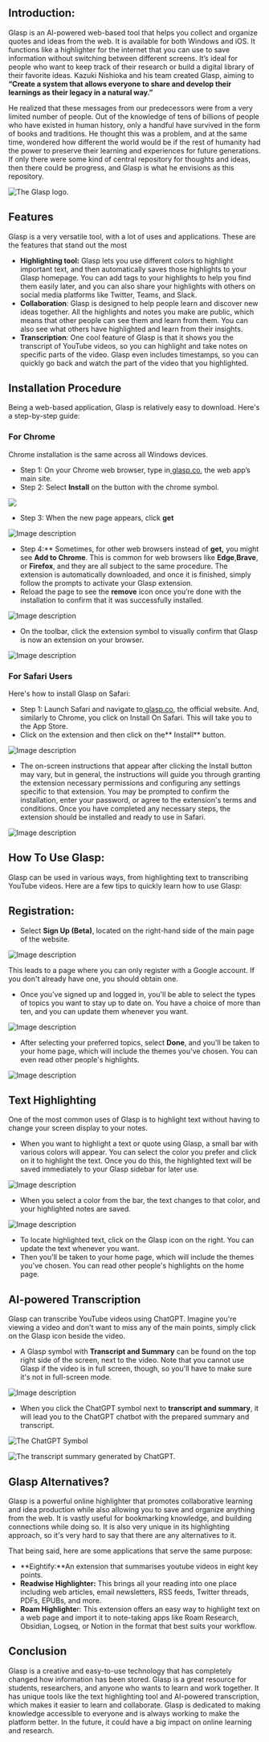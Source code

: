 ## **Introduction:**

Glasp is an AI-powered web-based tool that helps you collect and organize quotes and ideas from the web. It is available for both Windows and iOS. It functions like a highlighter for the internet that you can use to save information without switching between different screens. It’s ideal for people who want to keep track of their research or build a digital library of their favorite ideas. Kazuki Nishioka and his team created Glasp, aiming to **“Create a system that allows everyone to share and develop their learnings as their legacy in a natural way.”**

He realized that these messages from our predecessors were from a very limited number of people. Out of the knowledge of tens of billions of people who have existed in human history, only a handful have survived in the form of books and traditions. He thought this was a problem, and at the same time, wondered how different the world would be if the rest of humanity had the power to preserve their learning and experiences for future generations. If only there were some kind of central repository for thoughts and ideas, then there could be progress, and Glasp is what he envisions as this repository.



![The Glasp logo.](https://dev-to-uploads.s3.amazonaws.com/uploads/articles/jjzf4bls2sfmo3u96x0n.png)



## **Features**

Glasp is a very versatile tool, with a lot of uses and applications. These are the features that stand out the most



* **Highlighting tool:** Glasp lets you use different colors to highlight important text, and then automatically saves those highlights to your Glasp homepage. You can add tags to your highlights to help you find them easily later, and you can also share your highlights with others on social media platforms like Twitter, Teams, and Slack.
* **Collaboration**: Glasp is designed to help people learn and discover new ideas together. All the highlights and notes you make are public, which means that other people can see them and learn from them. You can also see what others have highlighted and learn from their insights.
* **Transcription**: One cool feature of Glasp is that it shows you the transcript of YouTube videos, so you can highlight and take notes on specific parts of the video. Glasp even includes timestamps, so you can quickly go back and watch the part of the video that you highlighted.


## **Installation Procedure**

Being a web-based application, Glasp is relatively easy to download. Here's a step-by-step guide:


### **For Chrome**

Chrome installation is the same across all Windows devices.



* Step 1: On your Chrome web browser, type in[ glasp.co](http://glasp.co), the web app’s main site. 
* Step 2: Select **Install** on the button with the chrome symbol.



![](https://dev-to-uploads.s3.amazonaws.com/uploads/articles/bdu324w3rjrle04t6ad4.jpeg)




* Step 3: When the new page appears, click **get**




![Image description](https://dev-to-uploads.s3.amazonaws.com/uploads/articles/ns8lsolu0xom2td887wy.jpeg)




* Step 4:** Sometimes, for other web browsers instead of **get,** you might see **Add to Chrome**. This is common for web browsers like **Edge**,**Brave**, or **Firefox**, and they are all subject to the same procedure.  The extension is automatically downloaded,  and once it is finished, simply follow the prompts to activate your Glasp extension.  
* Reload the page to see the **remove** icon once you’re done with the installation to confirm that it was successfully installed.



![Image description](https://dev-to-uploads.s3.amazonaws.com/uploads/articles/vip7nqzxqr8lmhhe4dfn.jpeg)



* On the toolbar, click the extension symbol to visually confirm that Glasp is now an extension on your browser.



![Image description](https://dev-to-uploads.s3.amazonaws.com/uploads/articles/bscn9au3o6dfjgy9do8c.jpeg)





### For Safari Users

Here's how to install Glasp on Safari:



* Step 1:  Launch Safari and navigate to[ glasp.co](http://glasp.co), the official website. And, similarly to Chrome, you click on Install On Safari. This will take you to the App Store.
* Click on the extension and then click on the** Install** button.



![Image description](https://dev-to-uploads.s3.amazonaws.com/uploads/articles/9aq3aoa7i5wnym9voytq.png)




* The on-screen instructions that appear after clicking the Install button may vary, but in general, the instructions will guide you through granting the extension necessary permissions and configuring any settings specific to that extension. You may be prompted to confirm the installation, enter your password, or agree to the extension's terms and conditions. Once you have completed any necessary steps, the extension should be installed and ready to use in Safari.



![Image description](https://dev-to-uploads.s3.amazonaws.com/uploads/articles/lcs81a0lu57smi234h5l.png)



## How To Use Glasp:

Glasp can be used in various ways, from highlighting text to transcribing YouTube videos. Here are a few tips to quickly learn how to use Glasp:


## Registration:



*  Select **Sign Up (Beta)**, located on the right-hand side of the main page of the website.


![Image description](https://dev-to-uploads.s3.amazonaws.com/uploads/articles/h4h4g8hxg28n1nnwlm2k.jpeg)

This leads to a page where you can only register with a Google account. If you don't already have one, you should obtain one.



* Once you've signed up and logged in, you'll be able to select the types of topics you want to stay up to date on. You have a choice of more than ten, and you can update them whenever you want.

![Image description](https://dev-to-uploads.s3.amazonaws.com/uploads/articles/cfrwnbykpt4o7z2ifkz5.jpeg)

* After selecting your preferred topics, select **Done**, and you'll be taken to your home page, which will include the themes you've chosen. You can even read other people's highlights.



![Image description](https://dev-to-uploads.s3.amazonaws.com/uploads/articles/hva01akw93uuquwo4qq3.jpeg)



## Text Highlighting

One of the most common uses of Glasp is to highlight text without having to change your screen display to your notes.



* When you want to highlight a text or quote using Glasp, a small bar with various colors will appear. You can select the color you prefer and click on it to highlight the text. Once you do this, the highlighted text will be saved immediately to your Glasp sidebar for later use.

![Image description](https://dev-to-uploads.s3.amazonaws.com/uploads/articles/o3uqvtl72ufwfb2hdeqi.jpeg)

* When you select a color from the bar, the text changes to that color, and your highlighted notes are saved.


![Image description](https://dev-to-uploads.s3.amazonaws.com/uploads/articles/imkms1m658a80fmtows0.jpeg)



* To locate highlighted text, click on the Glasp icon on the right. You can update the text whenever you want.
* Then you'll be taken to your home page, which will include the themes you've chosen. You can read other people's highlights on the home page.

## AI-powered Transcription


Glasp can transcribe YouTube videos using ChatGPT. Imagine you're viewing a video and don't want to miss any of the main points, simply click on the Glasp icon beside the video.

* A Glasp symbol with **Transcript and Summary** can be found on the top right side of the screen, next to the video. Note that you cannot use Glasp if the video is in full screen, though, so you'll have to make sure it's not in full-screen mode.


![Image description](https://dev-to-uploads.s3.amazonaws.com/uploads/articles/v68diivk10dl5f640a1a.jpeg)





* When you click the ChatGPT symbol next to **transcript and summary**, it will lead you to the ChatGPT chatbot with the prepared summary and transcript.

    
![The ChatGPT Symbol ](https://dev-to-uploads.s3.amazonaws.com/uploads/articles/zbf6c4sskydhsmr1bla2.png)

![The transcript summary generated by ChatGPT.](https://dev-to-uploads.s3.amazonaws.com/uploads/articles/e04umdux4jmt1n4ru5jk.jpeg)



## Glasp Alternatives?


Glasp is a powerful online highlighter that promotes collaborative learning and idea production while also allowing you to save and organize anything from the web. It is vastly useful for bookmarking knowledge, and building connections while doing so. It is also very unique in its highlighting approach, so it's very hard to say that there are any alternatives to it.

That being said, here are some applications that serve the same purpose:

* **Eightify:**An extension that summarises youtube videos in eight key points. 
* **Readwise Highlighter:** This brings all your reading into one place including web articles, email newsletters, RSS feeds, Twitter threads, PDFs, EPUBs, and more.
* **Roam Highlighte**r: This extension offers an easy way to highlight text on a web page and import it to note-taking apps like Roam Research, Obsidian, Logseq, or Notion in the format that best suits your workflow.

## Conclusion


Glasp is a creative and easy-to-use technology that has completely changed how information has been stored. Glasp is a great resource for students, researchers, and anyone who wants to learn and work together. It has unique tools like the text highlighting tool and AI-powered transcription, which makes it easier to learn and collaborate. Glasp is dedicated to making knowledge accessible to everyone and is always working to make the platform better. In the future, it could have a big impact on online learning and research.
